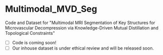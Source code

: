 # Multimodal_MVD_Seg
Code and Dataset for "Multimodal MRI Segmentation of Key Structures for Microvascular Decompression via Knowledge-Driven Mutual Distillation and Topological Constraints"
- [ ] Code is coming soon!
- [ ] Our inhouse dataset is under ethical review and will be released soon.
